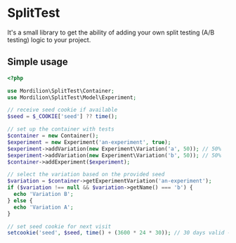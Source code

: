 # SplitTest
It's a small library to get the ability of adding your own split testing (A/B testing) logic to your project.

## Simple usage
```php
<?php

use Mordilion\SplitTest\Container;
use Mordilion\SplitTest\Model\Experiment;

// receive seed cookie if available
$seed = $_COOKIE['seed'] ?? time();

// set up the container with tests
$container = new Container();
$experiment = new Experiment('an-experiment', true);
$experiment->addVariation(new Experiment\Variation('a', 50)); // 50%
$experiment->addVariation(new Experiment\Variation('b', 50)); // 50%
$container->addExperiment($experiment);

// select the variation based on the provided seed
$variation = $container->getExperimentVariation('an-experiment');
if ($variation !== null && $variation->getName() === 'b') {
  echo 'Variation B';
} else {
  echo 'Variation A';
}

// set seed cookie for next visit
setcookie('seed', $seed, time() + (3600 * 24 * 30)); // 30 days valid - after 30 days the user is unknown!
```
